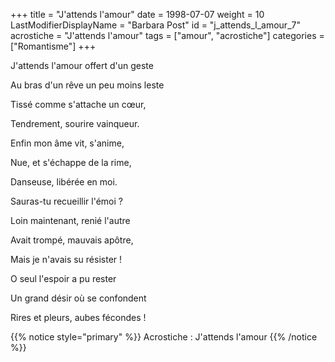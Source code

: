 +++
title = "J'attends l'amour"
date = 1998-07-07
weight = 10
LastModifierDisplayName = "Barbara Post"
id = "j_attends_l_amour_7"
acrostiche = "J'attends l'amour"
tags = ["amour", "acrostiche"]
categories = ["Romantisme"]
+++

J'attends l'amour offert d'un geste

Au bras d'un rêve un peu moins leste

Tissé comme s'attache un cœur,

Tendrement, sourire vainqueur.

Enfin mon âme vit, s'anime,

Nue, et s'échappe de la rime,

Danseuse, libérée en moi.

Sauras-tu recueillir l'émoi ?

Loin maintenant, renié l'autre

Avait trompé, mauvais apôtre,

Mais je n'avais su résister !

O seul l'espoir a pu rester

Un grand désir où se confondent

Rires et pleurs, aubes fécondes !

{{% notice style="primary" %}}
Acrostiche : J'attends l'amour
{{% /notice %}}
